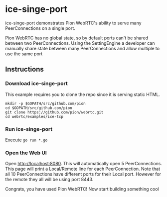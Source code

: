 # ice-singe-port
ice-singe-port demonstrates Pion WebRTC's ability to serve many PeerConnections on a single port.

Pion WebRTC has no global state, so by default ports can't be shared between two PeerConnections.
Using the SettingEngine a developer can manually share state between many PeerConnections and allow
multiple to use the same port

## Instructions

### Download ice-singe-port
This example requires you to clone the repo since it is serving static HTML.

```
mkdir -p $GOPATH/src/github.com/pion
cd $GOPATH/src/github.com/pion
git clone https://github.com/pion/webrtc.git
cd webrtc/examples/ice-tcp
```

### Run ice-singe-port
Execute `go run *.go`

### Open the Web UI
Open [http://localhost:8080](http://localhost:8080). This will automatically open 5 PeerConnections. This page will print
a Local/Remote line for each PeerConnection. Note that all 10 PeerConnections have different ports for their Local port.
However for the remote they all will be using port 8443.

Congrats, you have used Pion WebRTC! Now start building something cool
